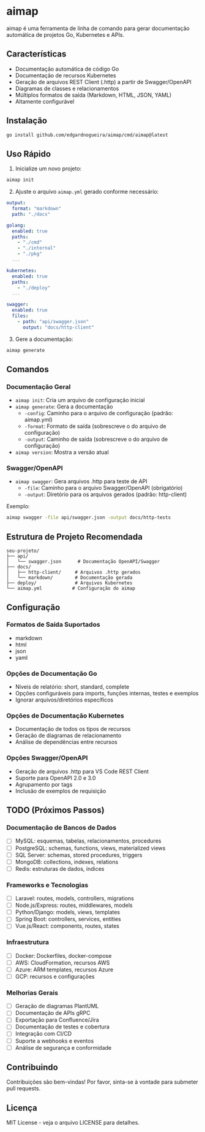 # aimap

aimap é uma ferramenta de linha de comando para gerar documentação automática de projetos Go, Kubernetes e APIs.

## Características

- Documentação automática de código Go
- Documentação de recursos Kubernetes
- Geração de arquivos REST Client (.http) a partir de Swagger/OpenAPI
- Diagramas de classes e relacionamentos
- Múltiplos formatos de saída (Markdown, HTML, JSON, YAML)
- Altamente configurável

## Instalação

```bash
go install github.com/edgardnogueira/aimap/cmd/aimap@latest
```

## Uso Rápido

1. Inicialize um novo projeto:

```bash
aimap init
```

2. Ajuste o arquivo `aimap.yml` gerado conforme necessário:

```yaml
output:
  format: "markdown"
  path: "./docs"

golang:
  enabled: true
  paths:
    - "./cmd"
    - "./internal"
    - "./pkg"
  ...

kubernetes:
  enabled: true
  paths:
    - "./deploy"
  ...

swagger:
  enabled: true
  files:
    - path: "api/swagger.json"
      output: "docs/http-client"
```

3. Gere a documentação:

```bash
aimap generate
```

## Comandos

### Documentação Geral

- `aimap init`: Cria um arquivo de configuração inicial
- `aimap generate`: Gera a documentação
  - `-config`: Caminho para o arquivo de configuração (padrão: aimap.yml)
  - `-format`: Formato de saída (sobrescreve o do arquivo de configuração)
  - `-output`: Caminho de saída (sobrescreve o do arquivo de configuração)
- `aimap version`: Mostra a versão atual

### Swagger/OpenAPI

- `aimap swagger`: Gera arquivos .http para teste de API
  - `-file`: Caminho para o arquivo Swagger/OpenAPI (obrigatório)
  - `-output`: Diretório para os arquivos gerados (padrão: http-client)

Exemplo:

```bash
aimap swagger -file api/swagger.json -output docs/http-tests
```

## Estrutura de Projeto Recomendada

```
seu-projeto/
├── api/
│   └── swagger.json      # Documentação OpenAPI/Swagger
├── docs/
│   ├── http-client/     # Arquivos .http gerados
│   └── markdown/        # Documentação gerada
├── deploy/              # Arquivos Kubernetes
└── aimap.yml           # Configuração do aimap
```

## Configuração

### Formatos de Saída Suportados

- markdown
- html
- json
- yaml

### Opções de Documentação Go

- Níveis de relatório: short, standard, complete
- Opções configuráveis para imports, funções internas, testes e exemplos
- Ignorar arquivos/diretórios específicos

### Opções de Documentação Kubernetes

- Documentação de todos os tipos de recursos
- Geração de diagramas de relacionamento
- Análise de dependências entre recursos

### Opções Swagger/OpenAPI

- Geração de arquivos .http para VS Code REST Client
- Suporte para OpenAPI 2.0 e 3.0
- Agrupamento por tags
- Inclusão de exemplos de requisição

## TODO (Próximos Passos)

### Documentação de Bancos de Dados

- [ ] MySQL: esquemas, tabelas, relacionamentos, procedures
- [ ] PostgreSQL: schemas, functions, views, materialized views
- [ ] SQL Server: schemas, stored procedures, triggers
- [ ] MongoDB: collections, indexes, relations
- [ ] Redis: estruturas de dados, índices

### Frameworks e Tecnologias

- [ ] Laravel: routes, models, controllers, migrations
- [ ] Node.js/Express: routes, middlewares, models
- [ ] Python/Django: models, views, templates
- [ ] Spring Boot: controllers, services, entities
- [ ] Vue.js/React: components, routes, states

### Infraestrutura

- [ ] Docker: Dockerfiles, docker-compose
- [ ] AWS: CloudFormation, recursos AWS
- [ ] Azure: ARM templates, recursos Azure
- [ ] GCP: recursos e configurações

### Melhorias Gerais

- [ ] Geração de diagramas PlantUML
- [ ] Documentação de APIs gRPC
- [ ] Exportação para Confluence/Jira
- [ ] Documentação de testes e cobertura
- [ ] Integração com CI/CD
- [ ] Suporte a webhooks e eventos
- [ ] Análise de segurança e conformidade

## Contribuindo

Contribuições são bem-vindas! Por favor, sinta-se à vontade para submeter pull requests.

## Licença

MIT License - veja o arquivo LICENSE para detalhes.
